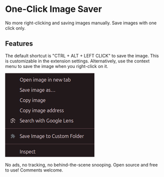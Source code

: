 # One-Click Image Saver

No more right-clicking and saving images manually. Save images with one click only.

## Features
The default shortcut is "CTRL + ALT + LEFT CLICK" to save the image. This is customizable in the
extension settings. Alternatively, use the context menu to save the image when you right-click on it.

![One-Click Image Saver](./images/one_click_image_saver_context_menu.png)

No ads, no tracking, no behind-the-scene snooping. Open source and free to use! Comments welcome.